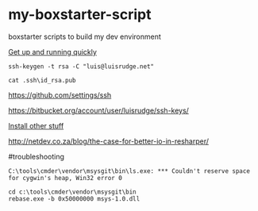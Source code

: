 # my-boxstarter-script
boxstarter scripts to build my dev environment

[Get up and running quickly](http://boxstarter.org/package/nr/url?https://raw.githubusercontent.com/luisrudge/install-scripts/master/windows/run-1.txt)

`ssh-keygen -t rsa -C "luis@luisrudge.net"`

`cat .ssh\id_rsa.pub`

https://github.com/settings/ssh

https://bitbucket.org/account/user/luisrudge/ssh-keys/

[Install other stuff](http://boxstarter.org/package/nr/url?https://raw.githubusercontent.com/luisrudge/install-scripts/master/windows/run-2.txt)

http://netdev.co.za/blog/the-case-for-better-io-in-resharper/




#troubleshooting

```
C:\tools\cmder\vendor\msysgit\bin\ls.exe: *** Couldn't reserve space for cygwin's heap, Win32 error 0

cd c:\tools\cmder\vendor\msysgit\bin
rebase.exe -b 0x50000000 msys-1.0.dll
```
